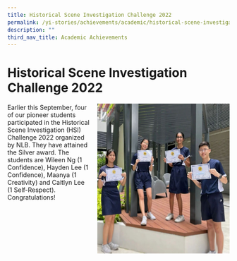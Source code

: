 ```yaml
---
title: Historical Scene Investigation Challenge 2022
permalink: /yi-stories/achievements/academic/historical-scene-investigation-challenge-2022/
description: ""
third_nav_title: Academic Achievements
---
```

# **Historical Scene Investigation Challenge 2022**

<img src="/images/HSI.jpg" style="width:300px;height:340px;margin-left:15px;" align = "right">

Earlier this September, four of our pioneer students participated in the Historical Scene Investigation (HSI) Challenge 2022 organized by NLB. They have attained the Silver award. The students are Wileen Ng (1 Confidence), Hayden Lee (1 Confidence), Maanya (1 Creativity) and Caitlyn Lee (1 Self-Respect). Congratulations!
